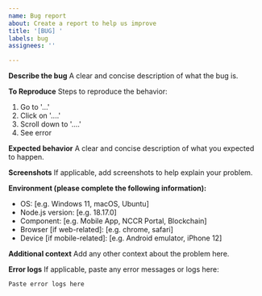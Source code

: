 ```yaml
---
name: Bug report
about: Create a report to help us improve
title: '[BUG] '
labels: bug
assignees: ''

---
```


**Describe the bug**
A clear and concise description of what the bug is.

**To Reproduce**
Steps to reproduce the behavior:
1. Go to '...'
2. Click on '....'
3. Scroll down to '....'
4. See error

**Expected behavior**
A clear and concise description of what you expected to happen.

**Screenshots**
If applicable, add screenshots to help explain your problem.

**Environment (please complete the following information):**
- OS: [e.g. Windows 11, macOS, Ubuntu]
- Node.js version: [e.g. 18.17.0]
- Component: [e.g. Mobile App, NCCR Portal, Blockchain]
- Browser [if web-related]: [e.g. chrome, safari]
- Device [if mobile-related]: [e.g. Android emulator, iPhone 12]

**Additional context**
Add any other context about the problem here.

**Error logs**
If applicable, paste any error messages or logs here:
```
Paste error logs here
```
